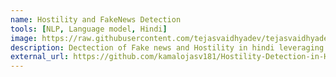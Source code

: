 ```yaml
---
name: Hostility and FakeNews Detection
tools: [NLP, Language model, Hindi]
image: https://raw.githubusercontent.com/tejasvaidhyadev/tejasvaidhyadev.github.io/master/_images/fakenews.jpg
description: Dectection of Fake news and Hostility in hindi leveraging pre-trained language models
external_url: https://github.com/kamalojasv181/Hostility-Detection-in-Hindi-Posts
---
```

